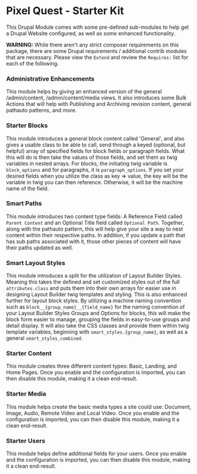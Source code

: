 # Pixel Quest - Starter Kit

This Drupal Module comes with some pre-defined sub-modules to help get a Drupal Website configured, as well as some enhanced functionality.

**WARNING:** While there aren't any strict composer requirements on this package, there are some Drupal requirements / additional contrib modules that are necessary. Please view the `Extend` and review the `Requires:` list for each of the following.

### Administrative Enhancements
This module helps by giving an enhanced version of the general /admin/content, /admin/content/media views. It also introduces some Bulk Actions that will help with Publishing and Archiving revision content, general pathauto patterns, and more.

### Starter Blocks
This module introduces a general block content called 'General', and also gives a usable class to be able to call, send through a keyed (optional, but helpful) array of specified fields for block fields or paragraph fields. What this will do is then take the values of those fields, and set them as twig variables in nested arrays. For blocks, the initiating twig variable is `block_options` and for paragraphs, it is `paragraph_options`. If you set your desired fields when you utilize the class as key => value, the key will be the variable in twig you can then reference. Otherwise, it will be the machine name of the field.


### Smart Paths
This module introduces two content type fields: A Reference Field called `Parent Content` and an Optional Title field called `Optional Path`. Together, along with the pathauto pattern, this will help give your site a way to nest content within their respective paths. In addition, if you update a path that has sub paths associated with it, those other pieces of content will have their paths updated as well.

### Smart Layout Styles
This module introduces a split for the utilization of Layout Builder Styles. Meaning this takes the defined and set customized styles out of the full `attributes.class` and puts them into their own arrays for easier use in designing Layout Builder twig templates and styling. This is also enhanced further for layout block styles. By utilizing a machine naming convention such as `block__{group_name}__{field_name}` for the naming convention of your Layout Builder Styles Groups and Options for blocks, this will make the block form easier to manage, grouping the fields in easy-to-use groups and detail display. It will also take the CSS classes and provide them within twig template variables, beginning with `smart_styles.{group_name}`, as well as a general `smart_styles_combined`. 

### Starter Content
This module creates three different content types: Basic, Landing, and Home Pages. Once you enable and the configuration is imported, you can then disable this module, making it a clean end-result.

### Starter Media
This module helps create the basic media types a site could use: Document, Image, Audio, Remote Video and Local Video. Once you enable and the configuration is imported, you can then disable this module, making it a clean end-result.

### Starter Users
This module helps define additional fields for your users. Once you enable and the configuration is imported, you can then disable this module, making it a clean end-result.
